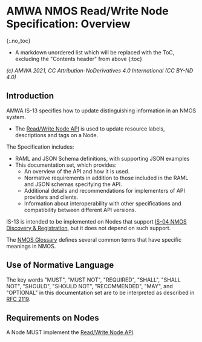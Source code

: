 # AMWA NMOS Read/Write Node Specification: Overview
{:.no_toc}

* A markdown unordered list which will be replaced with the ToC, excluding the "Contents header" from above
{:toc}

_(c) AMWA 2021, CC Attribution-NoDerivatives 4.0 International (CC BY-ND 4.0)_

## Introduction

AMWA IS-13 specifies how to update distinguishing information in an NMOS system.

- The [Read/Write Node API](../APIs/ReadWriteNodeAPI.raml) is used to update resource labels, descriptions and tags on a Node.

The Specification includes:

- RAML and JSON Schema definitions, with supporting JSON examples
- This documentation set, which provides:
  - An overview of the API and how it is used.
  - Normative requirements in addition to those included in the RAML and JSON schemas specifying the API.
  - Additional details and recommendations for implementers of API providers and clients.
  - Information about interoperability with other specifications and compatibility between different API versions.

IS-13 is intended to be implemented on Nodes that support [IS-04 NMOS Discovery & Registration](https://specs.amwa.tv/is-04), but it does not depend on such support.

The [NMOS Glossary][Glossary] defines several common terms that have specific meanings in NMOS.

## Use of Normative Language

The key words "MUST", "MUST NOT", "REQUIRED", "SHALL", "SHALL NOT", "SHOULD", "SHOULD NOT", "RECOMMENDED", "MAY",
and "OPTIONAL" in this documentation set are to be interpreted as described in [RFC 2119][RFC-2119].

## Requirements on Nodes

A Node MUST implement the [Read/Write Node API](../APIs/ReadWriteNodeAPI.raml).

[Glossary]: https://specs.amwa.tv/nmos/main/docs/Glossary.html "NMOS Glossary"
[RFC-2119]: https://tools.ietf.org/html/rfc2119 "Key words for use in RFCs"
